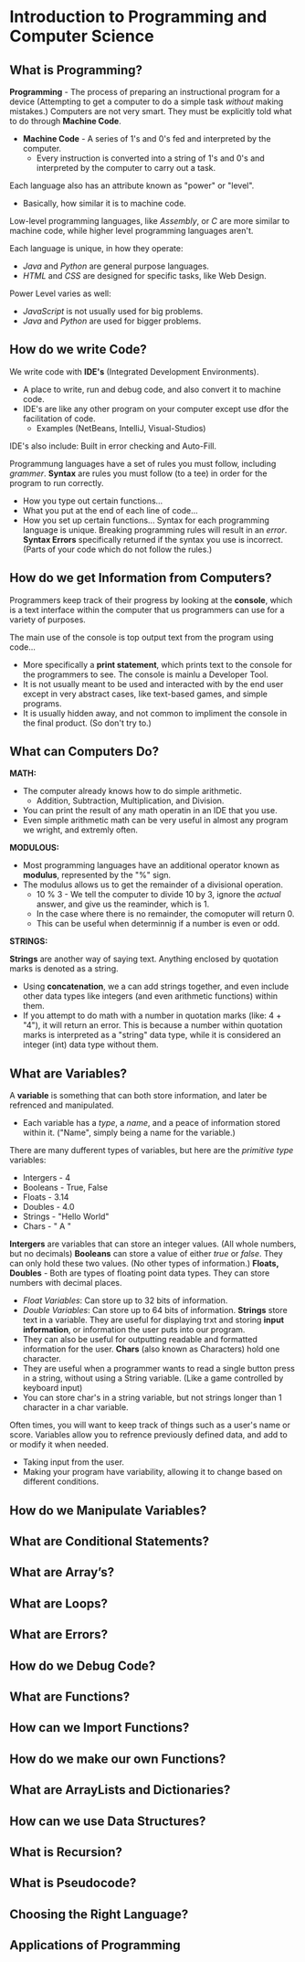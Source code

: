 # Introduction to Programming and Computer Science
## What is Programming?
**Programming** - The process of preparing an instructional program for a device (Attempting to get a computer to do a simple task _without_ making mistakes.)
Computers are not very smart. They must be explicitly told what to do through **Machine Code**.
* **Machine Code** - A series of 1's and 0's fed and interpreted by the computer.
   * Every instruction is converted into a string of 1's and 0's and interpreted by the computer to carry out a task.

Each language also has an attribute known as "power" or "level".
* Basically, how similar it is to machine code.

Low-level programming languages, like _Assembly_, or _C_ are more similar to machine code, while higher level programming languages aren't.

Each language is unique, in how they operate:
- _Java_ and _Python_ are general purpose languages.
- _HTML_ and _CSS_ are designed for specific tasks, like Web Design.

Power Level varies as well:
- _JavaScript_ is not usually used for big problems.
-  _Java_ and _Python_ are used for bigger problems.


## How do we write Code?
We write code with **IDE's** (Integrated Development Environments).
* A place to write, run and debug code, and also convert it to machine code.
* IDE's are like any other program on your computer except use dfor the facilitation of code.
  * Examples (NetBeans, IntelliJ, Visual-Studios)

IDE's also include: Built in error checking and Auto-Fill.

Programmung languages have a set of rules you must follow, including _grammer_. **Syntax** are rules you must follow (to a tee) in order for the program to run correctly.
* How you type out certain functions...
* What you put at the end of each line of code...
* How you set up certain functions...
Syntax for each programming language is unique.
Breaking programming rules will result in an _error_. **Syntax Errors** specifically returned if the syntax you use is incorrect. (Parts of your code which do not follow the rules.) 

## How do we get Information from Computers?
Programmers keep track of their progress by looking at the **console**, which is a text interface within the computer that us programmers can use for a variety of purposes.

The main use of the console is top output text from the program using code...
* More specifically a **print statement**, which prints text to the console for the programmers to see.
The console is mainlu a Developer Tool.
* It is not usually meant to be used and interacted with by the end user except in very abstract cases, like text-based games, and simple programs.
* It is usually hidden away, and not common to impliment the console in the final product. (So don't try to.)

## What can Computers Do?
**MATH:**
* The computer already knows how to do simple arithmetic.
  * Addition, Subtraction, Multiplication, and Division.
* You can print the result of any math operatin in an IDE that you use.
* Even simple arithmetic math can be very useful in almost any program we wright, and extremly often.

**MODULOUS:**
* Most programming languages have an additional operator known as **modulus**, represented by the "%" sign.
* The modulus allows us to get the remainder of a divisional operation.
  * 10 % 3 - We tell the computer to divide 10 by 3, ignore the _actual_ answer, and give us the reaminder, which is 1.
  * In the case where there is no remainder, the comoputer will return 0.
  * This can be useful when determinnig if a number is even or odd.

**STRINGS:**

**Strings** are another way of saying text. Anything enclosed by quotation marks is denoted as a string.
* Using **concatenation**, we a can add strings together, and even include other data types like integers (and even arithmetic functions) within them.
* If you attempt to do math with a number in quotation marks (like: 4 + "4"), it will return an error. This is because a number within quotation marks is interpreted as a "string" data type, while it is considered an integer (int) data type without them.

## What are Variables?
A **variable** is something that can both store information, and later be refrenced and manipulated.
* Each variable has a _type_, a _name_, and a peace of information stored within it. ("Name", simply being a name for the variable.)

There are many dufferent types of variables, but here are the _primitive type_ variables:
- Intergers - 4
- Booleans - True, False
- Floats - 3.14
- Doubles - 4.0
- Strings - "Hello World"
- Chars - " A "

**Intergers** are variables that can store an integer values. (All whole numbers, but no decimals)
**Booleans** can store a value of either _true_ or _false_. They can only hold these two values. (No other types of information.)
**Floats, Doubles** - Both are types of floating point data types. They can store numbers with decimal places.
* _Float Variables_: Can store up to 32 bits of information.
* _Double Variables_: Can store up to 64 bits of information.
**Strings** store text in a variable. They are useful for displaying trxt and storing **input information**, or information the user puts into our program.
* They can also be useful for outputting readable and formatted information for the user.
**Chars** (also known as Characters) hold one character.
* They are useful when a programmer wants to read a single button press in a string, without using a String variable. (Like a game controlled by keyboard input)
* You can store char's in a string variable, but not strings longer than 1 character in a char variable.

Often times, you will want to keep track of things such as a user's name or score. Variables allow you to refrence previously defined data, and add to or modify it when needed.
* Taking input from the user.
* Making your program have variability, allowing it to change based on different conditions.  

## How do we Manipulate Variables?

## What are Conditional Statements?
## What are Array’s?
## What are Loops?
## What are Errors?
## How do we Debug Code?
## What are Functions?
## How can we Import Functions?
## How do we make our own Functions?
## What are ArrayLists and Dictionaries?
## How can we use Data Structures?
## What is Recursion?
## What is Pseudocode?
## Choosing the Right Language?
## Applications of Programming
